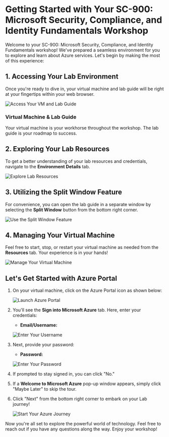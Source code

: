# **Getting Started with Your SC-900: Microsoft Security, Compliance, and Identity Fundamentals Workshop**
 
Welcome to your SC-900: Microsoft Security, Compliance, and Identity Fundamentals workshop! We've prepared a seamless environment for you to explore and learn about Azure services. Let's begin by making the most of this experience:
 
## **1. Accessing Your Lab Environment**
 
Once you're ready to dive in, your virtual machine and lab guide will be right at your fingertips within your web browser.
 
![Access Your VM and Lab Guide](../Images/labguide.png)

### **Virtual Machine & Lab Guide**
 
Your virtual machine is your workhorse throughout the workshop. The lab guide is your roadmap to success.
 
## **2. Exploring Your Lab Resources**
 
To get a better understanding of your lab resources and credentials, navigate to the **Environment Details** tab.
 
![Explore Lab Resources](../Images/env.png)
 
## **3. Utilizing the Split Window Feature**
 
For convenience, you can open the lab guide in a separate window by selecting the **Split Window** button from the bottom right corner.
 
![Use the Split Window Feature](../Images/spl.png)
 
## **4. Managing Your Virtual Machine**
 
Feel free to start, stop, or restart your virtual machine as needed from the **Resources** tab. Your experience is in your hands!
 
![Manage Your Virtual Machine](../Images/res.png)
 
## **Let's Get Started with Azure Portal**
 
1. On your virtual machine, click on the Azure Portal icon as shown below:
 
    ![Launch Azure Portal](../Images/sc900-image(1).png)

 
2. You'll see the **Sign into Microsoft Azure** tab. Here, enter your credentials:
 
   - **Email/Username:** <inject key="AzureAdUserEmail"></inject>
 
    ![Enter Your Username](../Images/sc900-image-1.png)
 
3. Next, provide your password:
 
   - **Password:** <inject key="AzureAdUserPassword"></inject>
 
   ![Enter Your Password](../Images/sc900-image-2.png)
 
4. If prompted to stay signed in, you can click "No."
 
5. If a **Welcome to Microsoft Azure** pop-up window appears, simply click "Maybe Later" to skip the tour.
 
6. Click "Next" from the bottom right corner to embark on your Lab journey!
 
     ![Start Your Azure Journey](../Images/sc900-image(3).png)
 
Now you're all set to explore the powerful world of technology. Feel free to reach out if you have any questions along the way. Enjoy your workshop!